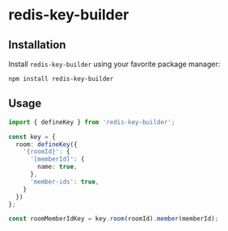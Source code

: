 # redis-key-builder

## Installation

Install `redis-key-builder` using your favorite package manager:

```shell
npm install redis-key-builder
```

## Usage

```typescript
import { defineKey } from 'redis-key-builder';

const key = {
  room: defineKey({
    '{roomId}': {
      '[memberId]': {
        name: true,
      },
      'member-ids': true,
    }
  })
};

const roomMemberIdKey = key.room(roomId).member(memberId);
```
